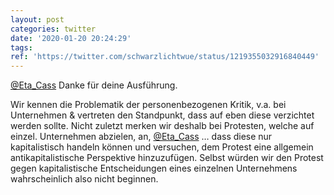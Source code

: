 ```yaml
---
layout: post
categories: twitter
date: '2020-01-20 20:24:29'
tags: 
ref: 'https://twitter.com/schwarzlichtwue/status/1219355032916840449'
---
```

[@Eta_Cass](https://twitter.com/Eta_Cass) Danke für deine Ausführung.

Wir kennen die Problematik der personenbezogenen Kritik, v.a. bei Unternehmen &amp; vertreten den Standpunkt, dass auf eben diese verzichtet werden sollte. Nicht zuletzt merken wir deshalb bei Protesten, welche auf einzel. Unternehmen abzielen, an,  [@Eta_Cass](https://twitter.com/Eta_Cass) … dass diese nur kapitalistisch handeln können und versuchen, dem Protest eine allgemein antikapitalistische Perspektive hinzuzufügen. Selbst würden wir den Protest gegen kapitalistische Entscheidungen eines einzelnen Unternehmens wahrscheinlich also nicht beginnen.